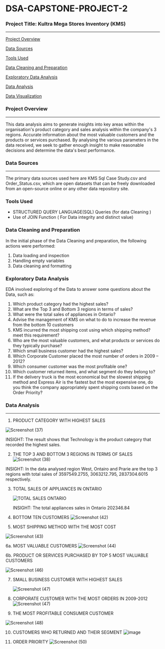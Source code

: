 # DSA-CAPSTONE-PROJECT-2

### Project Title: Kultra Mega Stores Inventory (KMS)
---
[Project Overview](#project-overview)

[Data Sources](#data-sources)

[Tools Used](#tools-used)

[Data Cleaning and Preparation](#data-cleaning-and-preparation)

[Exploratory Data Analysis](#exploratory-data-analysis)

[Data Analysis](#data-analysis)

[Data Visualization](*#data-visualization)

### Project Overview
---
This data analysis aims to generate insights into key areas within the organisation's product category and sales analysis within the company's 3 regions. Accurate information about the most valuable customers and the products or services purchased. By analysing the various parameters in the data received, we seek to gather enough insight to make reasonable decisions and determine the data's best performance. 

### Data Sources
---
The primary data sources used here are KMS Sql Case Study.csv and Order_Status.csv, which are open datasets that can be freely downloaded from an open-source online or any other data repository site.

### Tools Used

- STRUCTURED QUERY LANGUAGE(SQL) Queries (for data Cleaning )
-  Use of JOIN Function  ( For Data integrity and distinct value)

### Data Cleaning and Preparation

In the initial phase of the Data Cleaning and preparation, the following actions were performed:
1. Data loading and inspection
2. Handling empty variables
3. Data cleaning and formatting
   
### Exploratory Data Analysis

EDA involved exploring of the Data to answer some questions about the Data, such as:

1. Which product category had the highest sales? 
2. What are the Top 3 and Bottom 3 regions in terms of sales? 
3. What were the total sales of appliances in Ontario? 
4. Advise the management of KMS on what to do to increase the revenue from the bottom 
10 customers 
5. KMS incurred the most shipping cost using which shipping method? meet this requirement? 
6. Who are the most valuable customers, and what products or services do they typically 
purchase? 
7. Which small business customer had the highest sales? 
8. Which Corporate Customer placed the most number of orders in 2009 – 2012? 
9. Which consumer customer was the most profitable one? 
10. Which customer returned items, and what segment do they belong to? 
11. If the delivery truck is the most economical but the slowest shipping method and 
Express Air is the fastest but the most expensive one, do you think the company 
appropriately spent shipping costs based on the Order Priority?

### Data Analysis
   ---
  1. PRODUCT CATEGORY WITH HIGHEST SALES
   
![Screenshot (37)](https://github.com/user-attachments/assets/99bd7b89-6ec7-4abf-b929-1e0c6c005146)
   
   INSIGHT: The result shows that Technology is the product category that recorded the highest sales.
   
2. THE TOP 3 AND BOTTOM 3 REGIONS IN TERMS OF SALES
![Screenshot (38)](https://github.com/user-attachments/assets/3bd54c2f-cd67-42ea-aff1-7e1132a4b8b5)

INSIGHT: In the data analysed region West, Ontairo and Prarie are the top 3 regions with total sales of	3597549.2755, 3063212.795, 2837304.6015 respectively.

3. TOTAL SALES OF APPLIANCES IN ONTARIO

   ![TOTAL SALES ONTARIO](https://github.com/user-attachments/assets/0683bed0-4b3d-4b73-ab8c-f307b87ac4aa)
   
   INSIGHT: The total appliances sales in Ontario 202346.84

4. BOTTOM TEN CUSTOMERS
      ![Screenshot (42)](https://github.com/user-attachments/assets/4d4a453e-4ea2-4559-afe3-644261addcdb)

5. MOST SHIPPING METHOD WITH THE MOST COST

![Screenshot (43)](https://github.com/user-attachments/assets/75e02e32-9fb2-4857-944e-548073149f97)

6a. MOST VALUABLE CUSTOMERS
![Screenshot (44)](https://github.com/user-attachments/assets/50c34679-de01-45a1-8dc3-6d6c8b0b3be6)

6b. PRODUCT OR SERVICES PURCHASED BY TOP 5 MOST VALUABLE CUSTOMERS

![Screenshot (46)](https://github.com/user-attachments/assets/b00df883-e9af-4570-b02d-ad97e47acc82)

7. SMALL BUSINESS CUSTOMER WITH HIGHEST SALES

   ![Screenshot (47)](https://github.com/user-attachments/assets/cbf8ae98-62e4-4d6f-b424-beea37c5f5f5)

8. CORPORATE CUSTOMER WITH THE MOST ORDERS IN 2009-2012
   ![Screenshot (47)](https://github.com/user-attachments/assets/898896a3-9087-49dd-b506-1e3b3804b786)
   
9. THE MOST PROFITABLE CONSUMER CUSTOMER

![Screenshot (48)](https://github.com/user-attachments/assets/249131e2-837f-4b01-9acd-b3e19dbe48e5)

10. CUSTOMERS WHO RETURNED AND THEIR SEGMENT
    ![image](https://github.com/user-attachments/assets/6b0d9d44-8af1-4bc5-a4e5-3fef9997df30)

11. ORDER PRIORITY
    ![Screenshot (50)](https://github.com/user-attachments/assets/c5a0d608-831b-463e-82b5-8f83b63a5129)







